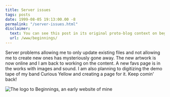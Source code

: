 ```yaml
---
title: Server issues
tags: posts
date: 1999-08-05 19:13:00.00 -8
permalink: "/server-issues.html"
disclaimer:
  text: You can see this post in its original proto-blog context on beginnings, an early website of mine.
  url: /www/beginnings/
---
```


Server  problems allowing me to  only update existing files and not allowing me to  create new ones has mysteriously  gone away. The new  artwork is now online and I am back to working on the content. A new favs page is in the  works with images and sound. I am also planning to  digitizing the demo tape of my band  Curious Yellow and  creating a page for it. Keep comin' back!

![The logo to Beginnings, an early website of mine](/images/diamond.gif)
